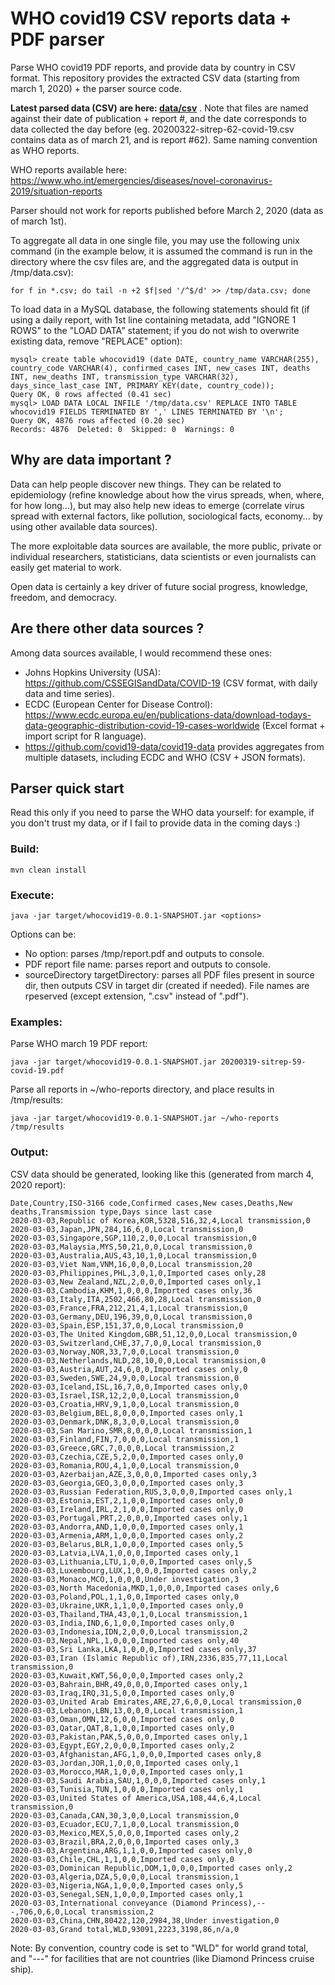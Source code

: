 # WHO covid19 CSV reports data + PDF parser

Parse WHO covid19 PDF reports, and provide data by country in CSV format.
This repository provides the extracted CSV data (starting from march 1, 2020) + the parser source code.

**Latest parsed data (CSV) are here: [data/csv](data/csv)** . Note that files are named against their date of publication + report #, and the date corresponds to data collected the day before (eg. 20200322-sitrep-62-covid-19.csv contains data as of march 21, and is report #62). Same naming convention as WHO reports.

WHO reports available here:
https://www.who.int/emergencies/diseases/novel-coronavirus-2019/situation-reports

Parser should not work for reports published before March 2, 2020 (data as of march 1st).

To aggregate all data in one single file, you may use the following unix command (in the example below, it is assumed the command is run in the directory where the csv files are, and the aggregated data is output in /tmp/data.csv):

```
for f in *.csv; do tail -n +2 $f|sed '/^$/d' >> /tmp/data.csv; done
```

To load data in a MySQL database, the following statements should fit (if using a daily report, with 1st line containing metadata, add "IGNORE 1 ROWS" to the "LOAD DATA" statement; if you do not wish to overwrite existing data, remove "REPLACE" option):

```
mysql> create table whocovid19 (date DATE, country_name VARCHAR(255), country_code VARCHAR(4), confirmed_cases INT, new_cases INT, deaths INT, new_deaths INT, transmission_type VARCHAR(32), days_since_last_case INT, PRIMARY KEY(date, country_code));
Query OK, 0 rows affected (0.41 sec)
mysql> LOAD DATA LOCAL INFILE '/tmp/data.csv' REPLACE INTO TABLE whocovid19 FIELDS TERMINATED BY ',' LINES TERMINATED BY '\n';
Query OK, 4876 rows affected (0.20 sec)
Records: 4876  Deleted: 0  Skipped: 0  Warnings: 0
```

## Why are data important ?

Data can help people discover new things. They can be related to epidemiology (refine knowledge about how the virus spreads, when, where, for how long...), but may also help new ideas to emerge (correlate virus spread with external factors, like pollution, sociological facts, economy... by using other available data sources).

The more exploitable data sources are available, the more public, private or individual researchers, statisticians, data scientists or even journalists can easily get material to work.

Open data is certainly a key driver of future social progress, knowledge, freedom, and democracy.

## Are there other data sources ?

Among data sources available, I would recommend these ones:
- Johns Hopkins University (USA): https://github.com/CSSEGISandData/COVID-19 (CSV format, with daily data and time series).
- ECDC (European Center for Disease Control): https://www.ecdc.europa.eu/en/publications-data/download-todays-data-geographic-distribution-covid-19-cases-worldwide (Excel format + import script for R language).
- https://github.com/covid19-data/covid19-data provides aggregates from multiple datasets, including ECDC and WHO (CSV + JSON formats).

## Parser quick start

Read this only if you need to parse the WHO data yourself: for example, if you don't trust my data, or if I fail to provide data in the coming days :)

### Build:
```
mvn clean install
```

### Execute:

```
java -jar target/whocovid19-0.0.1-SNAPSHOT.jar <options>
```

Options can be:
* No option: parses /tmp/report.pdf and outputs to console.
* PDF report file name: parses report and outputs to console.
* sourceDirectory targetDirectory: parses all PDF files present in source dir, then outputs CSV in target dir (created if needed). File names are rpeserved (except extension, ".csv" instead of ".pdf").

### Examples:

Parse WHO march 19 PDF report:
```
java -jar target/whocovid19-0.0.1-SNAPSHOT.jar 20200319-sitrep-59-covid-19.pdf
```

Parse all reports in ~/who-reports directory, and place results in /tmp/results:
```
java -jar target/whocovid19-0.0.1-SNAPSHOT.jar ~/who-reports /tmp/results
```

### Output:

CSV data should be generated, looking like this (generated from march 4, 2020 report):

```
Date,Country,ISO-3166 code,Confirmed cases,New cases,Deaths,New deaths,Transmission type,Days since last case
2020-03-03,Republic of Korea,KOR,5328,516,32,4,Local transmission,0
2020-03-03,Japan,JPN,284,16,6,0,Local transmission,0
2020-03-03,Singapore,SGP,110,2,0,0,Local transmission,0
2020-03-03,Malaysia,MYS,50,21,0,0,Local transmission,0
2020-03-03,Australia,AUS,43,10,1,0,Local transmission,0
2020-03-03,Viet Nam,VNM,16,0,0,0,Local transmission,20
2020-03-03,Philippines,PHL,3,0,1,0,Imported cases only,28
2020-03-03,New Zealand,NZL,2,0,0,0,Imported cases only,1
2020-03-03,Cambodia,KHM,1,0,0,0,Imported cases only,36
2020-03-03,Italy,ITA,2502,466,80,28,Local transmission,0
2020-03-03,France,FRA,212,21,4,1,Local transmission,0
2020-03-03,Germany,DEU,196,39,0,0,Local transmission,0
2020-03-03,Spain,ESP,151,37,0,0,Local transmission,0
2020-03-03,The United Kingdom,GBR,51,12,0,0,Local transmission,0
2020-03-03,Switzerland,CHE,37,7,0,0,Local transmission,0
2020-03-03,Norway,NOR,33,7,0,0,Local transmission,0
2020-03-03,Netherlands,NLD,28,10,0,0,Local transmission,0
2020-03-03,Austria,AUT,24,6,0,0,Imported cases only,0
2020-03-03,Sweden,SWE,24,9,0,0,Local transmission,0
2020-03-03,Iceland,ISL,16,7,0,0,Imported cases only,0
2020-03-03,Israel,ISR,12,2,0,0,Local transmission,0
2020-03-03,Croatia,HRV,9,1,0,0,Local transmission,0
2020-03-03,Belgium,BEL,8,0,0,0,Imported cases only,1
2020-03-03,Denmark,DNK,8,3,0,0,Local transmission,0
2020-03-03,San Marino,SMR,8,0,0,0,Local transmission,1
2020-03-03,Finland,FIN,7,0,0,0,Local transmission,1
2020-03-03,Greece,GRC,7,0,0,0,Local transmission,2
2020-03-03,Czechia,CZE,5,2,0,0,Imported cases only,0
2020-03-03,Romania,ROU,4,1,0,0,Local transmission,0
2020-03-03,Azerbaijan,AZE,3,0,0,0,Imported cases only,3
2020-03-03,Georgia,GEO,3,0,0,0,Imported cases only,3
2020-03-03,Russian Federation,RUS,3,0,0,0,Imported cases only,1
2020-03-03,Estonia,EST,2,1,0,0,Imported cases only,0
2020-03-03,Ireland,IRL,2,1,0,0,Imported cases only,0
2020-03-03,Portugal,PRT,2,0,0,0,Imported cases only,1
2020-03-03,Andorra,AND,1,0,0,0,Imported cases only,1
2020-03-03,Armenia,ARM,1,0,0,0,Imported cases only,2
2020-03-03,Belarus,BLR,1,0,0,0,Imported cases only,5
2020-03-03,Latvia,LVA,1,0,0,0,Imported cases only,1
2020-03-03,Lithuania,LTU,1,0,0,0,Imported cases only,5
2020-03-03,Luxembourg,LUX,1,0,0,0,Imported cases only,2
2020-03-03,Monaco,MCO,1,0,0,0,Under investigation,3
2020-03-03,North Macedonia,MKD,1,0,0,0,Imported cases only,6
2020-03-03,Poland,POL,1,1,0,0,Imported cases only,0
2020-03-03,Ukraine,UKR,1,1,0,0,Imported cases only,0
2020-03-03,Thailand,THA,43,0,1,0,Local transmission,1
2020-03-03,India,IND,6,1,0,0,Imported cases only,0
2020-03-03,Indonesia,IDN,2,0,0,0,Local transmission,2
2020-03-03,Nepal,NPL,1,0,0,0,Imported cases only,40
2020-03-03,Sri Lanka,LKA,1,0,0,0,Imported cases only,37
2020-03-03,Iran (Islamic Republic of),IRN,2336,835,77,11,Local transmission,0
2020-03-03,Kuwait,KWT,56,0,0,0,Imported cases only,2
2020-03-03,Bahrain,BHR,49,0,0,0,Imported cases only,1
2020-03-03,Iraq,IRQ,31,5,0,0,Imported cases only,0
2020-03-03,United Arab Emirates,ARE,27,6,0,0,Local transmission,0
2020-03-03,Lebanon,LBN,13,0,0,0,Local transmission,1
2020-03-03,Oman,OMN,12,6,0,0,Imported cases only,0
2020-03-03,Qatar,QAT,8,1,0,0,Imported cases only,0
2020-03-03,Pakistan,PAK,5,0,0,0,Imported cases only,1
2020-03-03,Egypt,EGY,2,0,0,0,Imported cases only,2
2020-03-03,Afghanistan,AFG,1,0,0,0,Imported cases only,8
2020-03-03,Jordan,JOR,1,0,0,0,Imported cases only,1
2020-03-03,Morocco,MAR,1,0,0,0,Imported cases only,1
2020-03-03,Saudi Arabia,SAU,1,0,0,0,Imported cases only,1
2020-03-03,Tunisia,TUN,1,0,0,0,Imported cases only,1
2020-03-03,United States of America,USA,108,44,6,4,Local transmission,0
2020-03-03,Canada,CAN,30,3,0,0,Local transmission,0
2020-03-03,Ecuador,ECU,7,1,0,0,Local transmission,0
2020-03-03,Mexico,MEX,5,0,0,0,Imported cases only,2
2020-03-03,Brazil,BRA,2,0,0,0,Imported cases only,3
2020-03-03,Argentina,ARG,1,1,0,0,Imported cases only,0
2020-03-03,Chile,CHL,1,1,0,0,Imported cases only,0
2020-03-03,Dominican Republic,DOM,1,0,0,0,Imported cases only,2
2020-03-03,Algeria,DZA,5,0,0,0,Local transmission,1
2020-03-03,Nigeria,NGA,1,0,0,0,Imported cases only,5
2020-03-03,Senegal,SEN,1,0,0,0,Imported cases only,1
2020-03-03,International conveyance (Diamond Princess),---,706,0,6,0,Local transmission,2
2020-03-03,China,CHN,80422,120,2984,38,Under investigation,0
2020-03-03,Grand total,WLD,93091,2223,3198,86,n/a,0
```

Note: By convention, country code is set to "WLD" for world grand total, and "---" for facilities that are not countries (like Diamond Princess cruise ship).
